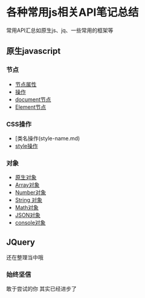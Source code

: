 # 各种常用js相关API笔记总结
常用API汇总如原生js、jq、一些常用的框架等 

## 原生javascript

### 节点
* [节点属性](jiedian.md)
* [操作](j_caozuo.md)
* [document节点](document.md)
* [Element节点](element.md)

### CSS操作
* [类名操作(style-name.md)
* [style操作](style.md)

### 对象
* [原生对象](obj.md)
* [Array对象](arr.md)
* [Number对象](number.md)
* [String 对象](string.md)
* [Math对象](math.md)
* [JSON对象](json.md)
* [console对象](console.md)

## JQuery
还在整理当中哦

### 始终坚信
敢于尝试的你 其实已经进步了
